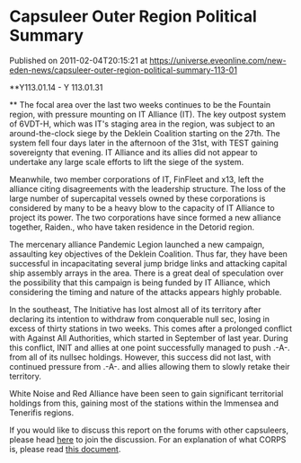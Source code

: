 # Capsuleer Outer Region Political Summary
Published on 2011-02-04T20:15:21 at https://universe.eveonline.com/new-eden-news/capsuleer-outer-region-political-summary-113-01

**Y113.01.14 - Y 113.01.31  
  
** The focal area over the last two weeks continues to be the Fountain region, with pressure mounting on IT Alliance (IT). The key outpost system of 6VDT-H, which was IT's staging area in the region, was subject to an around-the-clock siege by the Deklein Coalition starting on the 27th. The system fell four days later in the afternoon of the 31st, with TEST gaining sovereignty that evening. IT Alliance and its allies did not appear to undertake any large scale efforts to lift the siege of the system.  
  
Meanwhile, two member corporations of IT, FinFleet and x13, left the alliance citing disagreements with the leadership structure. The loss of the large number of supercapital vessels owned by these corporations is considered by many to be a heavy blow to the capacity of IT Alliance to project its power. The two corporations have since formed a new alliance together, Raiden., who have taken residence in the Detorid region.  
  
The mercenary alliance Pandemic Legion launched a new campaign, assaulting key objectives of the Deklein Coalition. Thus far, they have been successful in incapacitating several jump bridge links and attacking capital ship assembly arrays in the area. There is a great deal of speculation over the possibility that this campaign is being funded by IT Alliance, which considering the timing and nature of the attacks appears highly probable.  
  
In the southeast, The Initiative has lost almost all of its territory after declaring its intention to withdraw from conquerable null sec, losing in excess of thirty stations in two weeks. This comes after a prolonged conflict with Against All Authorities, which started in September of last year. During this conflict, INIT and allies at one point successfully managed to push .-A-. from all of its nullsec holdings. However, this success did not last, with continued pressure from .-A-. and allies allowing them to slowly retake their territory.   
  
White Noise and Red Alliance have been seen to gain significant territorial holdings from this, gaining most of the stations within the Immensea and Tenerifis regions.  
  
If you would like to discuss this report on the forums with other capsuleers, please head [here](http://www.eveonline.com/ingameboard.asp?a=topic&threadID=1462552 "CORPS Forum thread") to join the discussion. For an explanation of what CORPS is, please read [this document](http://www.eveonline.com/ingameboard.asp?a=topic&threadID=1106890&page=1).
